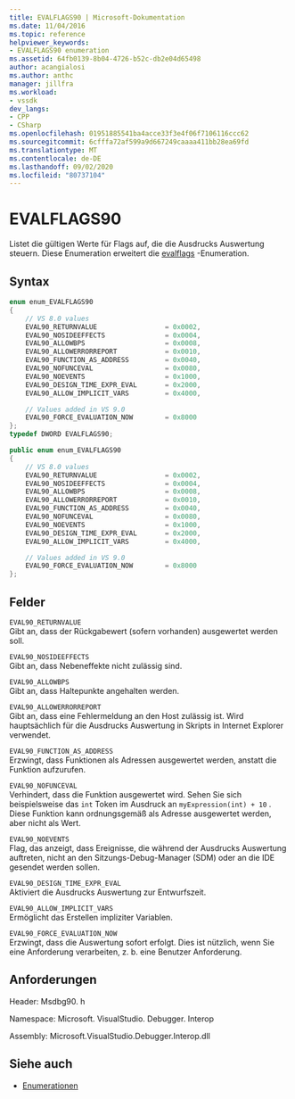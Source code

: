 ```yaml
---
title: EVALFLAGS90 | Microsoft-Dokumentation
ms.date: 11/04/2016
ms.topic: reference
helpviewer_keywords:
- EVALFLAGS90 enumeration
ms.assetid: 64fb0139-8b04-4726-b52c-db2e04d65498
author: acangialosi
ms.author: anthc
manager: jillfra
ms.workload:
- vssdk
dev_langs:
- CPP
- CSharp
ms.openlocfilehash: 01951885541ba4acce33f3e4f06f7106116ccc62
ms.sourcegitcommit: 6cfffa72af599a9d667249caaaa411bb28ea69fd
ms.translationtype: MT
ms.contentlocale: de-DE
ms.lasthandoff: 09/02/2020
ms.locfileid: "80737104"
---
```

# <a name="evalflags90"></a>EVALFLAGS90
Listet die gültigen Werte für Flags auf, die die Ausdrucks Auswertung steuern. Diese Enumeration erweitert die [evalflags](../../../extensibility/debugger/reference/evalflags.md) -Enumeration.

## <a name="syntax"></a>Syntax

```cpp
enum enum_EVALFLAGS90
{
    // VS 8.0 values
    EVAL90_RETURNVALUE                 = 0x0002,
    EVAL90_NOSIDEEFFECTS               = 0x0004,
    EVAL90_ALLOWBPS                    = 0x0008,
    EVAL90_ALLOWERRORREPORT            = 0x0010,
    EVAL90_FUNCTION_AS_ADDRESS         = 0x0040,
    EVAL90_NOFUNCEVAL                  = 0x0080,
    EVAL90_NOEVENTS                    = 0x1000,
    EVAL90_DESIGN_TIME_EXPR_EVAL       = 0x2000,
    EVAL90_ALLOW_IMPLICIT_VARS         = 0x4000,

    // Values added in VS 9.0
    EVAL90_FORCE_EVALUATION_NOW        = 0x8000
};
typedef DWORD EVALFLAGS90;
```

```csharp
public enum enum_EVALFLAGS90
{
    // VS 8.0 values
    EVAL90_RETURNVALUE                 = 0x0002,
    EVAL90_NOSIDEEFFECTS               = 0x0004,
    EVAL90_ALLOWBPS                    = 0x0008,
    EVAL90_ALLOWERRORREPORT            = 0x0010,
    EVAL90_FUNCTION_AS_ADDRESS         = 0x0040,
    EVAL90_NOFUNCEVAL                  = 0x0080,
    EVAL90_NOEVENTS                    = 0x1000,
    EVAL90_DESIGN_TIME_EXPR_EVAL       = 0x2000,
    EVAL90_ALLOW_IMPLICIT_VARS         = 0x4000,

    // Values added in VS 9.0
    EVAL90_FORCE_EVALUATION_NOW        = 0x8000
};
```

## <a name="fields"></a>Felder
`EVAL90_RETURNVALUE`\
Gibt an, dass der Rückgabewert (sofern vorhanden) ausgewertet werden soll.

`EVAL90_NOSIDEEFFECTS`\
Gibt an, dass Nebeneffekte nicht zulässig sind.

`EVAL90_ALLOWBPS`\
Gibt an, dass Haltepunkte angehalten werden.

`EVAL90_ALLOWERRORREPORT`\
Gibt an, dass eine Fehlermeldung an den Host zulässig ist. Wird hauptsächlich für die Ausdrucks Auswertung in Skripts in Internet Explorer verwendet.

`EVAL90_FUNCTION_AS_ADDRESS`\
Erzwingt, dass Funktionen als Adressen ausgewertet werden, anstatt die Funktion aufzurufen.

`EVAL90_NOFUNCEVAL`\
Verhindert, dass die Funktion ausgewertet wird. Sehen Sie sich beispielsweise das `int` Token im Ausdruck an `myExpression(int) + 10` . Diese Funktion kann ordnungsgemäß als Adresse ausgewertet werden, aber nicht als Wert.

`EVAL90_NOEVENTS`\
Flag, das anzeigt, dass Ereignisse, die während der Ausdrucks Auswertung auftreten, nicht an den Sitzungs-Debug-Manager (SDM) oder an die IDE gesendet werden sollen.

`EVAL90_DESIGN_TIME_EXPR_EVAL`\
Aktiviert die Ausdrucks Auswertung zur Entwurfszeit.

`EVAL90_ALLOW_IMPLICIT_VARS`\
Ermöglicht das Erstellen impliziter Variablen.

`EVAL90_FORCE_EVALUATION_NOW`\
Erzwingt, dass die Auswertung sofort erfolgt. Dies ist nützlich, wenn Sie eine Anforderung verarbeiten, z. b. eine Benutzer Anforderung.

## <a name="requirements"></a>Anforderungen
Header: Msdbg90. h

Namespace: Microsoft. VisualStudio. Debugger. Interop

Assembly: Microsoft.VisualStudio.Debugger.Interop.dll

## <a name="see-also"></a>Siehe auch
- [Enumerationen](../../../extensibility/debugger/reference/enumerations-visual-studio-debugging.md)
